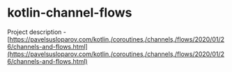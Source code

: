 # kotlin-channel-flows

Project description - [https://pavelsusloparov.com/kotlin,/coroutines,/channels,/flows/2020/01/26/channels-and-flows.html](https://pavelsusloparov.com/kotlin,/coroutines,/channels,/flows/2020/01/26/channels-and-flows.html)